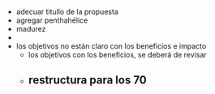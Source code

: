 - adecuar titullo de la propuesta
- agregar penthahélice
- madurez
-
- los objetivos no están claro con los beneficios e impacto
	- los objetivos con los beneficios, se deberá de revisar
	- restructura para los 70
		-